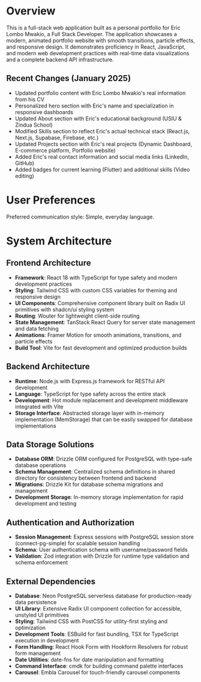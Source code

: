 # Overview

This is a full-stack web application built as a personal portfolio for Eric Lombo Mwakio, a Full Stack Developer. The application showcases a modern, animated portfolio website with smooth transitions, particle effects, and responsive design. It demonstrates proficiency in React, JavaScript, and modern web development practices with real-time data visualizations and a complete backend API infrastructure.

## Recent Changes (January 2025)
- Updated portfolio content with Eric Lombo Mwakio's real information from his CV
- Personalized hero section with Eric's name and specialization in responsive dashboards
- Updated About section with Eric's educational background (USIU & Zindua School)
- Modified Skills section to reflect Eric's actual technical stack (React.js, Next.js, Supabase, Firebase, etc.)
- Updated Projects section with Eric's real projects (Dynamic Dashboard, E-commerce platform, Portfolio website)
- Added Eric's real contact information and social media links (LinkedIn, GitHub)
- Added badges for current learning (Flutter) and additional skills (Video editing)

# User Preferences

Preferred communication style: Simple, everyday language.

# System Architecture

## Frontend Architecture
- **Framework**: React 18 with TypeScript for type safety and modern development practices
- **Styling**: Tailwind CSS with custom CSS variables for theming and responsive design
- **UI Components**: Comprehensive component library built on Radix UI primitives with shadcn/ui styling system
- **Routing**: Wouter for lightweight client-side routing
- **State Management**: TanStack React Query for server state management and data fetching
- **Animations**: Framer Motion for smooth animations, transitions, and particle effects
- **Build Tool**: Vite for fast development and optimized production builds

## Backend Architecture
- **Runtime**: Node.js with Express.js framework for RESTful API development
- **Language**: TypeScript for type safety across the entire stack
- **Development**: Hot module replacement and development middleware integrated with Vite
- **Storage Interface**: Abstracted storage layer with in-memory implementation (MemStorage) that can be easily swapped for database implementations

## Data Storage Solutions
- **Database ORM**: Drizzle ORM configured for PostgreSQL with type-safe database operations
- **Schema Management**: Centralized schema definitions in shared directory for consistency between frontend and backend
- **Migrations**: Drizzle Kit for database schema migrations and management
- **Development Storage**: In-memory storage implementation for rapid development and testing

## Authentication and Authorization
- **Session Management**: Express sessions with PostgreSQL session store (connect-pg-simple) for scalable session handling
- **Schema**: User authentication schema with username/password fields
- **Validation**: Zod integration with Drizzle for runtime type validation and schema enforcement

## External Dependencies
- **Database**: Neon PostgreSQL serverless database for production-ready data persistence
- **UI Library**: Extensive Radix UI component collection for accessible, unstyled UI primitives
- **Styling**: Tailwind CSS with PostCSS for utility-first styling and optimization
- **Development Tools**: ESBuild for fast bundling, TSX for TypeScript execution in development
- **Form Handling**: React Hook Form with Hookform Resolvers for robust form management
- **Date Utilities**: date-fns for date manipulation and formatting
- **Command Interface**: cmdk for building command palette interfaces
- **Carousel**: Embla Carousel for touch-friendly carousel components